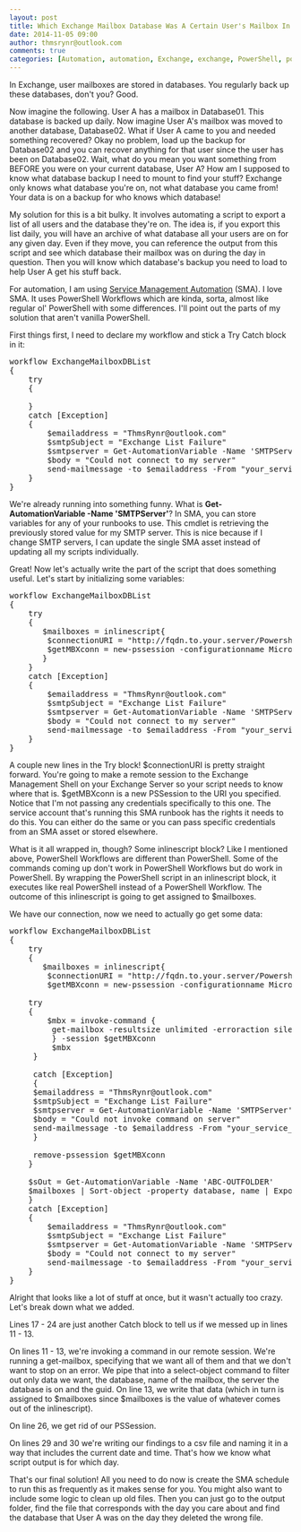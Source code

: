 ```yaml
---
layout: post
title: Which Exchange Mailbox Database Was A Certain User's Mailbox In On A Specific Day?
date: 2014-11-05 09:00
author: thmsrynr@outlook.com
comments: true
categories: [Automation, automation, Exchange, exchange, PowerShell, powershell, SMA, sma]
---
```

In Exchange, user mailboxes are stored in databases. You regularly back up these databases, don't you? Good.

Now imagine the following. User A has a mailbox in Database01. This database is backed up daily. Now imagine User A's mailbox was moved to another database, Database02. What if User A came to you and needed something recovered? Okay no problem, load up the backup for Database02 and you can recover anything for that user since the user has been on Database02. Wait, what do you mean you want something from BEFORE you were on your current database, User A? How am I supposed to know what database backup I need to mount to find your stuff? Exchange only knows what database you're on, not what database you came from! Your data is on a backup for who knows which database!

My solution for this is a bit bulky. It involves automating a script to export a list of all users and the database they're on. The idea is, if you export this list daily, you will have an archive of what database all your users are on for any given day. Even if they move, you can reference the output from this script and see which database their mailbox was on during the day in question. Then you will know which database's backup you need to load to help User A get his stuff back.

For automation, I am using <a title="SMA" href="http://technet.microsoft.com/en-us/library/dn469260.aspx" target="_blank">Service Management Automation</a> (SMA). I love SMA. It uses PowerShell Workflows which are kinda, sorta, almost like regular ol' PowerShell with some differences. I'll point out the parts of my solution that aren't vanilla PowerShell.

First things first, I need to declare my workflow and stick a Try Catch block in it:

<pre class="wrap:true lang:ps decode:true">workflow ExchangeMailboxDBList
{
    try
    {

    }
    catch [Exception]
    {
        $emailaddress = "ThmsRynr@outlook.com"
        $smtpSubject = "Exchange List Failure"
        $smtpserver = Get-AutomationVariable -Name 'SMTPServer'
        $body = "Could not connect to my server"
        send-mailmessage -to $emailaddress -From "your_service_account@domain.com" -Subject $smtpSubject -SMTPServer $smtpserver -body $body
    }
}</pre>

We're already running into something funny. What is <strong>Get-AutomationVariable -Name 'SMTPServer'</strong>? In SMA, you can store variables for any of your runbooks to use. This cmdlet is retrieving the previously stored value for my SMTP server. This is nice because if I change SMTP servers, I can update the single SMA asset instead of updating all my scripts individually.

Great! Now let's actually write the part of the script that does something useful. Let's start by initializing some variables:

<pre class="wrap:true lang:ps mark:5-8 decode:true">workflow ExchangeMailboxDBList
{
    try
    {
       $mailboxes = inlinescript{ 
        $connectionURI = "http://fqdn.to.your.server/Powershell"
        $getMBXconn = new-pssession -configurationname Microsoft.Exchange -connectionuri $connectionURI -authentication kerberos
       }
    }
    catch [Exception]
    {
        $emailaddress = "ThmsRynr@outlook.com"
        $smtpSubject = "Exchange List Failure"
        $smtpserver = Get-AutomationVariable -Name 'SMTPServer'
        $body = "Could not connect to my server"
        send-mailmessage -to $emailaddress -From "your_service_account@domain.com" -Subject $smtpSubject -SMTPServer $smtpserver -body $body
    }
}</pre>

A couple new lines in the Try block! $connectionURI is pretty straight forward. You're going to make a remote session to the Exchange Management Shell on your Exchange Server so your script needs to know where that is. $getMBXconn is a new PSSession to the URI you specified. Notice that I'm not passing any credentials specifically to this one. The service account that's running this SMA runbook has the rights it needs to do this. You can either do the same or you can pass specific credentials from an SMA asset or stored elsewhere.

What is it all wrapped in, though? Some inlinescript block? Like I mentioned above, PowerShell Workflows are different than PowerShell. Some of the commands coming up don't work in PowerShell Workflows but do work in PowerShell. By wrapping the PowerShell script in an inlinescript block, it executes like real PowerShell instead of a PowerShell Workflow. The outcome of this inlinescript is going to get assigned to $mailboxes.

We have our connection, now we need to actually go get some data:

<pre class="wrap:true lang:ps mark:9-30 decode:true ">workflow ExchangeMailboxDBList
{
    try
    {
       $mailboxes = inlinescript{ 
        $connectionURI = "http://fqdn.to.your.server/Powershell"
        $getMBXconn = new-pssession -configurationname Microsoft.Exchange -connectionuri $connectionURI -authentication kerberos

    try
    {
        $mbx = invoke-command {
         get-mailbox -resultsize unlimited -erroraction silentlycontinue | Select-Object -property database, name, ServerName, Guid 
         } -session $getMBXconn
         $mbx
     }

     catch [Exception]
     {
     $emailaddress = "ThmsRynr@outlook.com"
     $smtpSubject = "Exchange List Failure"
     $smtpserver = Get-AutomationVariable -Name 'SMTPServer'
     $body = "Could not invoke command on server"
     send-mailmessage -to $emailaddress -From "your_service_account@domain.com" -Subject $smtpSubject -SMTPServer $smtpserver -body $body
     }

     remove-pssession $getMBXconn
    }

    $sOut = Get-AutomationVariable -Name 'ABC-OUTFOLDER'
    $mailboxes | Sort-object -property database, name | Export-Csv -Path "$sOut\ExchangeBackups\MBX_Tracking$(get-date -f yyyy-MM-dd_HH_mm).csv" -NoTypeInformation
    }
    catch [Exception]
    {
        $emailaddress = "ThmsRynr@outlook.com"
        $smtpSubject = "Exchange List Failure"
        $smtpserver = Get-AutomationVariable -Name 'SMTPServer'
        $body = "Could not connect to my server"
        send-mailmessage -to $emailaddress -From "your_service_account@domain.com" -Subject $smtpSubject -SMTPServer $smtpserver -body $body
    }
}
</pre>

Alright that looks like a lot of stuff at once, but it wasn't actually too crazy. Let's break down what we added.

Lines 17 - 24 are just another Catch block to tell us if we messed up in lines 11 - 13.

On lines 11 - 13, we're invoking a command in our remote session. We're running a get-mailbox, specifying that we want all of them and that we don't want to stop on an error. We pipe that into a select-object command to filter out only data we want, the database, name of the mailbox, the server the database is on and the guid. On line 13, we write that data (which in turn is assigned to $mailboxes since $mailboxes is the value of whatever comes out of the inlinescript).

On line 26, we get rid of our PSSession.

On lines 29 and 30 we're writing our findings to a csv file and naming it in a way that includes the current date and time. That's how we know what script output is for which day.

That's our final solution! All you need to do now is create the SMA schedule to run this as frequently as it makes sense for you. You might also want to include some logic to clean up old files. Then you can just go to the output folder, find the file that corresponds with the day you care about and find the database that User A was on the day they deleted the wrong file.
